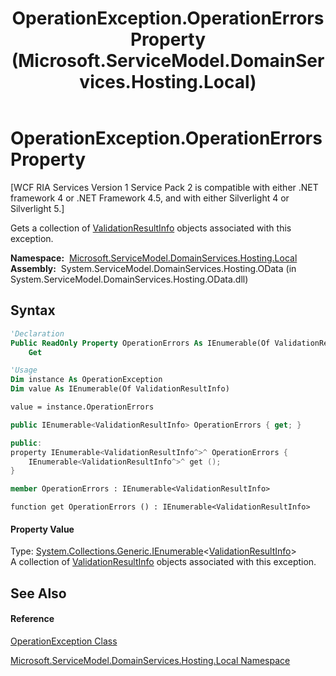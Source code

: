 ﻿---
title: OperationException.OperationErrors Property  (Microsoft.ServiceModel.DomainServices.Hosting.Local)
TOCTitle: OperationErrors Property
ms:assetid: P:Microsoft.ServiceModel.DomainServices.Hosting.Local.OperationException.OperationErrors
ms:mtpsurl: https://msdn.microsoft.com/en-us/library/microsoft.servicemodel.domainservices.hosting.local.operationexception.operationerrors(v=VS.91)
ms:contentKeyID: 28754690
ms.date: 01/27/2012
mtps_version: v=VS.91
f1_keywords:
- Microsoft.ServiceModel.DomainServices.Hosting.Local.OperationException.OperationErrors
- Microsoft.ServiceModel.DomainServices.Hosting.Local.OperationException.get_OperationErrors
dev_langs:
- CSharp
- JScript
- VB
- FSharp
- c++
api_location:
- System.ServiceModel.DomainServices.Hosting.OData.dll
api_name:
- Microsoft.ServiceModel.DomainServices.Hosting.Local.OperationException.get_OperationErrors
- Microsoft.ServiceModel.DomainServices.Hosting.Local.OperationException.OperationErrors
api_type:
- Managed
topic_type:
- apiref
- kbSyntax
product_family_name: VS
ROBOTS: INDEX,FOLLOW
---

# OperationException.OperationErrors Property

\[WCF RIA Services Version 1 Service Pack 2 is compatible with either .NET framework 4 or .NET Framework 4.5, and with either Silverlight 4 or Silverlight 5.\]

Gets a collection of [ValidationResultInfo](ff422142\(v=vs.91\).md) objects associated with this exception.

**Namespace:**  [Microsoft.ServiceModel.DomainServices.Hosting.Local](ff422859\(v=vs.91\).md)  
**Assembly:**  System.ServiceModel.DomainServices.Hosting.OData (in System.ServiceModel.DomainServices.Hosting.OData.dll)

## Syntax

``` vb
'Declaration
Public ReadOnly Property OperationErrors As IEnumerable(Of ValidationResultInfo)
    Get
```

``` vb
'Usage
Dim instance As OperationException
Dim value As IEnumerable(Of ValidationResultInfo)

value = instance.OperationErrors
```

``` csharp
public IEnumerable<ValidationResultInfo> OperationErrors { get; }
```

``` c++
public:
property IEnumerable<ValidationResultInfo^>^ OperationErrors {
    IEnumerable<ValidationResultInfo^>^ get ();
}
```

``` fsharp
member OperationErrors : IEnumerable<ValidationResultInfo>
```

``` jscript
function get OperationErrors () : IEnumerable<ValidationResultInfo>
```

#### Property Value

Type: [System.Collections.Generic.IEnumerable](https://msdn.microsoft.com/en-us/library/9eekhta0)\<[ValidationResultInfo](ff422142\(v=vs.91\).md)\>  
A collection of [ValidationResultInfo](ff422142\(v=vs.91\).md) objects associated with this exception.  

## See Also

#### Reference

[OperationException Class](ff423265\(v=vs.91\).md)

[Microsoft.ServiceModel.DomainServices.Hosting.Local Namespace](ff422859\(v=vs.91\).md)

